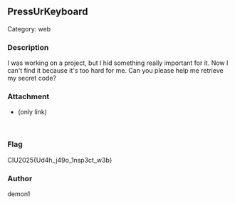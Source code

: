 ## PressUrKeyboard
Category: web
<br>
### Description
I was working on a project, but I hid something really important for it. Now I can't find it because it's too hard for me. Can you please help me retrieve my secret code?
<br>

### Attachment
- (only link)
<br>

### Flag
CIU2025{Ud4h_j49o_1nsp3ct_w3b}
<br>

### Author
demon1